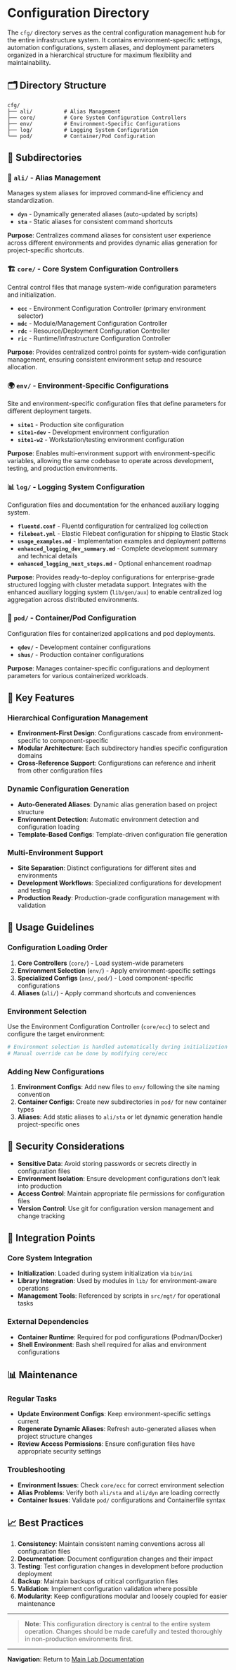 # Configuration Directory

The `cfg/` directory serves as the central configuration management hub for the entire infrastructure system. It contains environment-specific settings, automation configurations, system aliases, and deployment parameters organized in a hierarchical structure for maximum flexibility and maintainability.

## 🗂️ Directory Structure

```
cfg/
├── ali/          # Alias Management
├── core/         # Core System Configuration Controllers  
├── env/          # Environment-Specific Configurations
├── log/          # Logging System Configuration
└── pod/          # Container/Pod Configuration
```

## 📁 Subdirectories

### 🔗 `ali/` - Alias Management
Manages system aliases for improved command-line efficiency and standardization.

- **`dyn`** - Dynamically generated aliases (auto-updated by scripts)
- **`sta`** - Static aliases for consistent command shortcuts

**Purpose**: Centralizes command aliases for consistent user experience across different environments and provides dynamic alias generation for project-specific shortcuts.

### 🏗️ `core/` - Core System Configuration Controllers
Central control files that manage system-wide configuration parameters and initialization.

- **`ecc`** - Environment Configuration Controller (primary environment selector)
- **`mdc`** - Module/Management Configuration Controller
- **`rdc`** - Resource/Deployment Configuration Controller
- **`ric`** - Runtime/Infrastructure Configuration Controller

**Purpose**: Provides centralized control points for system-wide configuration management, ensuring consistent environment setup and resource allocation.

### 🌍 `env/` - Environment-Specific Configurations
Site and environment-specific configuration files that define parameters for different deployment targets.

- **`site1`** - Production site configuration
- **`site1-dev`** - Development environment configuration
- **`site1-w2`** - Workstation/testing environment configuration

**Purpose**: Enables multi-environment support with environment-specific variables, allowing the same codebase to operate across development, testing, and production environments.

### 📊 `log/` - Logging System Configuration
Configuration files and documentation for the enhanced auxiliary logging system.

- **`fluentd.conf`** - Fluentd configuration for centralized log collection
- **`filebeat.yml`** - Elastic Filebeat configuration for shipping to Elastic Stack
- **`usage_examples.md`** - Implementation examples and deployment patterns
- **`enhanced_logging_dev_summary.md`** - Complete development summary and technical details
- **`enhanced_logging_next_steps.md`** - Optional enhancement roadmap

**Purpose**: Provides ready-to-deploy configurations for enterprise-grade structured logging with cluster metadata support. Integrates with the enhanced auxiliary logging system (`lib/gen/aux`) to enable centralized log aggregation across distributed environments.

### 🐳 `pod/` - Container/Pod Configuration
Configuration files for containerized applications and pod deployments.

- **`qdev/`** - Development container configurations
- **`shus/`** - Production container configurations

**Purpose**: Manages container-specific configurations and deployment parameters for various containerized workloads.

## 🔧 Key Features

### Hierarchical Configuration Management
- **Environment-First Design**: Configurations cascade from environment-specific to component-specific
- **Modular Architecture**: Each subdirectory handles specific configuration domains
- **Cross-Reference Support**: Configurations can reference and inherit from other configuration files

### Dynamic Configuration Generation
- **Auto-Generated Aliases**: Dynamic alias generation based on project structure
- **Environment Detection**: Automatic environment detection and configuration loading
- **Template-Based Configs**: Template-driven configuration file generation

### Multi-Environment Support
- **Site Separation**: Distinct configurations for different sites and environments
- **Development Workflows**: Specialized configurations for development and testing
- **Production Ready**: Production-grade configuration management with validation

## 🚀 Usage Guidelines

### Configuration Loading Order
1. **Core Controllers** (`core/`) - Load system-wide parameters
2. **Environment Selection** (`env/`) - Apply environment-specific settings
3. **Specialized Configs** (`ans/`, `pod/`) - Load component-specific configurations
4. **Aliases** (`ali/`) - Apply command shortcuts and conveniences

### Environment Selection
Use the Environment Configuration Controller (`core/ecc`) to select and configure the target environment:

```bash
# Environment selection is handled automatically during initialization
# Manual override can be done by modifying core/ecc
```

### Adding New Configurations
1. **Environment Configs**: Add new files to `env/` following the site naming convention
2. **Container Configs**: Create new subdirectories in `pod/` for new container types
3. **Aliases**: Add static aliases to `ali/sta` or let dynamic generation handle project-specific ones

## 🔐 Security Considerations

- **Sensitive Data**: Avoid storing passwords or secrets directly in configuration files
- **Environment Isolation**: Ensure development configurations don't leak into production
- **Access Control**: Maintain appropriate file permissions for configuration files
- **Version Control**: Use git for configuration version management and change tracking

## 🔗 Integration Points

### Core System Integration
- **Initialization**: Loaded during system initialization via `bin/ini`
- **Library Integration**: Used by modules in `lib/` for environment-aware operations
- **Management Tools**: Referenced by scripts in `src/mgt/` for operational tasks

### External Dependencies
- **Container Runtime**: Required for pod configurations (Podman/Docker)
- **Shell Environment**: Bash shell required for alias and environment configurations

## 📊 Maintenance

### Regular Tasks
- **Update Environment Configs**: Keep environment-specific settings current
- **Regenerate Dynamic Aliases**: Refresh auto-generated aliases when project structure changes
- **Review Access Permissions**: Ensure configuration files have appropriate security settings

### Troubleshooting
- **Environment Issues**: Check `core/ecc` for correct environment selection
- **Alias Problems**: Verify both `ali/sta` and `ali/dyn` are loading correctly
- **Container Issues**: Validate `pod/` configurations and Containerfile syntax

## 📈 Best Practices

1. **Consistency**: Maintain consistent naming conventions across all configuration files
2. **Documentation**: Document configuration changes and their impact
3. **Testing**: Test configuration changes in development before production deployment
4. **Backup**: Maintain backups of critical configuration files
5. **Validation**: Implement configuration validation where possible
6. **Modularity**: Keep configurations modular and loosely coupled for easier maintenance

---

> **Note**: This configuration directory is central to the entire system operation. Changes should be made carefully and tested thoroughly in non-production environments first.

---

**Navigation**: Return to [Main Lab Documentation](../README.md)
